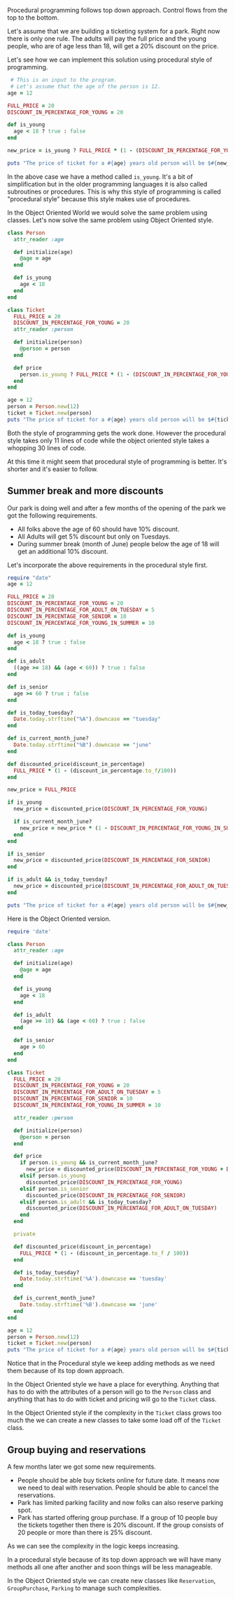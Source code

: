 Procedural programming follows top down approach. Control flows from the top to
the bottom.

Let's assume that we are building a ticketing system for a park. Right now there
is only one rule. The adults will pay the full price and the young people, who
are of age less than 18, will get a 20% discount on the price.

Let's see how we can implement this solution using procedural style of
programming.

```rb
 # This is an input to the program.
 # Let's assume that the age of the person is 12.
age = 12

FULL_PRICE = 20
DISCOUNT_IN_PERCENTAGE_FOR_YOUNG = 20

def is_young
  age < 18 ? true : false
end

new_price = is_young ? FULL_PRICE * (1 - (DISCOUNT_IN_PERCENTAGE_FOR_YOUNG.to_f/100)) : FULL_PRICE

puts "The price of ticket for a #{age} years old person will be $#{new_price}."
```

In the above case we have a method called `is_young`. It's a bit of
simplification but in the older programming languages it is also called
subroutines or procedures. This is why this style of programming is called
"procedural style" because this style makes use of procedures.

In the Object Oriented World we would solve the same problem using classes.
Let's now solve the same problem using Object Oriented style.

```rb
class Person
  attr_reader :age

  def initialize(age)
    @age = age
  end

  def is_young
    age < 18
  end
end

class Ticket
  FULL_PRICE = 20
  DISCOUNT_IN_PERCENTAGE_FOR_YOUNG = 20
  attr_reader :person

  def initialize(person)
    @person = person
  end

  def price
    person.is_young ? FULL_PRICE * (1 - (DISCOUNT_IN_PERCENTAGE_FOR_YOUNG.to_f / 100)) : FULL_PRICE
  end
end

age = 12
person = Person.new(12)
ticket = Ticket.new(person)
puts "The price of ticket for a #{age} years old person will be $#{ticket.price}.
```

Both the style of programming gets the work done. However the procedural style
takes only 11 lines of code while the object oriented style takes a whopping 30
lines of code.

At this time it might seem that procedural style of programming is better. It's
shorter and it's easier to follow.

## Summer break and more discounts

Our park is doing well and after a few months of the opening of the park we got
the following requirements.

- All folks above the age of 60 should have 10% discount.
- All Adults will get 5% discount but only on Tuesdays.
- During summer break (month of June) people below the age of 18 will get an
  additional 10% discount.

Let's incorporate the above requirements in the procedural style first.

```rb
require "date"
age = 12

FULL_PRICE = 20
DISCOUNT_IN_PERCENTAGE_FOR_YOUNG = 20
DISCOUNT_IN_PERCENTAGE_FOR_ADULT_ON_TUESDAY = 5
DISCOUNT_IN_PERCENTAGE_FOR_SENIOR = 10
DISCOUNT_IN_PERCENTAGE_FOR_YOUNG_IN_SUMMER = 10

def is_young
  age < 18 ? true : false
end

def is_adult
  ((age >= 18) && (age < 60)) ? true : false
end

def is_senior
  age >= 60 ? true : false
end

def is_today_tuesday?
  Date.today.strftime("%A").downcase == "tuesday"
end

def is_current_month_june?
  Date.today.strftime("%B").downcase == "june"
end

def discounted_price(discount_in_percentage)
  FULL_PRICE * (1 - (discount_in_percentage.to_f/100))
end

new_price = FULL_PRICE

if is_young
  new_price = discounted_price(DISCOUNT_IN_PERCENTAGE_FOR_YOUNG)

  if is_current_month_june?
    new_price = new_price * (1 - DISCOUNT_IN_PERCENTAGE_FOR_YOUNG_IN_SUMMER/100)
  end
end

if is_senior
  new_price = discounted_price(DISCOUNT_IN_PERCENTAGE_FOR_SENIOR)
end

if is_adult && is_today_tuesday?
  new_price = discounted_price(DISCOUNT_IN_PERCENTAGE_FOR_ADULT_ON_TUESDAY)
end

puts "The price of ticket for a #{age} years old person will be $#{new_price}."
```

Here is the Object Oriented version.

```rb
require 'date'

class Person
  attr_reader :age

  def initialize(age)
    @age = age
  end

  def is_young
    age < 18
  end

  def is_adult
    (age >= 18) && (age < 60) ? true : false
  end

  def is_senior
    age > 60
  end
end

class Ticket
  FULL_PRICE = 20
  DISCOUNT_IN_PERCENTAGE_FOR_YOUNG = 20
  DISCOUNT_IN_PERCENTAGE_FOR_ADULT_ON_TUESDAY = 5
  DISCOUNT_IN_PERCENTAGE_FOR_SENIOR = 10
  DISCOUNT_IN_PERCENTAGE_FOR_YOUNG_IN_SUMMER = 10

  attr_reader :person

  def initialize(person)
    @person = person
  end

  def price
    if person.is_young && is_current_month_june?
      new_price = discounted_price(DISCOUNT_IN_PERCENTAGE_FOR_YOUNG + DISCOUNT_IN_PERCENTAGE_FOR_YOUNG_IN_SUMMER)
    elsif person.is_young
      discounted_price(DISCOUNT_IN_PERCENTAGE_FOR_YOUNG)
    elsif person.is_senior
      discounted_price(DISCOUNT_IN_PERCENTAGE_FOR_SENIOR)
    elsif person.is_adult && is_today_tuesday?
      discounted_price(DISCOUNT_IN_PERCENTAGE_FOR_ADULT_ON_TUESDAY)
    end
  end

  private

  def discounted_price(discount_in_percentage)
    FULL_PRICE * (1 - (discount_in_percentage.to_f / 100))
  end

  def is_today_tuesday?
    Date.today.strftime('%A').downcase == 'tuesday'
  end

  def is_current_month_june?
    Date.today.strftime('%B').downcase == 'june'
  end
end

age = 12
person = Person.new(12)
ticket = Ticket.new(person)
puts "The price of ticket for a #{age} years old person will be $#{ticket.price}."

```

Notice that in the Procedural style we keep adding methods as we need them
because of its top down approach.

In the Object Oriented style we have a place for everything. Anything that has
to do with the attributes of a person will go to the `Person` class and anything
that has to do with ticket and pricing will go to the `Ticket` class.

In the Object Oriented style if the complexity in the `Ticket` class grows too
much the we can create a new classes to take some load off of the `Ticket`
class.

## Group buying and reservations

A few months later we got some new requirements.

- People should be able buy tickets online for future date. It means now we need
  to deal with reservation. People should be able to cancel the reservations.
- Park has limited parking facility and now folks can also reserve parking spot.
- Park has started offering group purchase. If a group of 10 people buy the
  tickets together then there is 20% discount. If the group consists of 20
  people or more than there is 25% discount.

As we can see the complexity in the logic keeps increasing.

In a procedural style because of its top down approach we will have many methods
all one after another and soon things will be less manageable.

In the Object Oriented style we can create new classes like `Reservation`,
`GroupPurchase`, `Parking` to manage such complexities.
